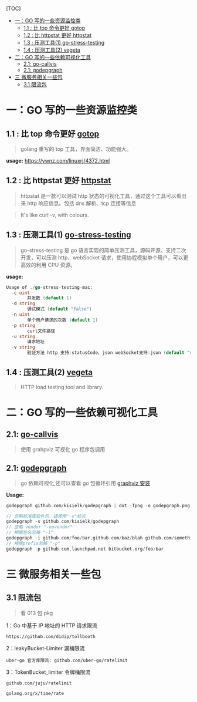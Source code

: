 [TOC]

- [一：GO 写的一些资源监控类](#一go-写的一些资源监控类)
  - [1\.1 : 比 top 命令更好 <a href="https://github\.com/cjbassi/gotop">gotop</a>](#11--比-top-命令更好-gotop)
  - [1\.2 : 比 httpstat 更好 <a href="https://github\.com/davecheney/httpstat">httpstat</a>](#12--比-httpstat-更好-httpstat)
  - [1\.3 : 压测工具(1) <a href="https://github\.com/link1st/go\-stress\-testing">go\-stress\-testing</a>](#13--压测工具1-go-stress-testing)
  - [1\.4 : 压测工具(2) <a href="https://github\.com/tsenart/vegeta">vegeta</a>](#14--压测工具2-vegeta)
- [二：GO 写的一些依赖可视化工具](#二go-写的一些依赖可视化工具)
  - [2\.1: <a href="https://github\.com/ofabry/go\-callvis">go\-callvis</a>](#21-go-callvis)
  - [2\.1: <a href="https://github\.com/kisielk/godepgraph">godepgraph</a>](#21-godepgraph)
- [三 微服务相关一些包](#三-微服务相关一些包)
  - [3\.1 限流包](#31-限流包)

# 一：GO 写的一些资源监控类

## 1.1 : 比 top 命令更好 [gotop](https://github.com/cjbassi/gotop)

> golang 重写的 top 工具，界面简洁、功能强大。

**usage:** https://ywnz.com/linuxrj/4372.html

## 1.2 : 比 httpstat 更好 [httpstat](https://github.com/davecheney/httpstat)

> httpstat 是一款可以测试 http 状态的可视化工具，通过这个工具可以看出来 http 响应信息。包括 dns 解析、tcp 连接等信息

> It's like curl -v, with colours.

## 1.3 : 压测工具(1) [go-stress-testing](https://github.com/link1st/go-stress-testing)

> go-stress-testing 是 go 语言实现的简单压测工具，源码开源、支持二次开发，可以压测 http、webSocket 请求，使用协程模拟单个用户，可以更高效的利用 CPU 资源。

**usage:**

```go
Usage of ./go-stress-testing-mac:
  -c uint
        并发数 (default 1)
  -d string
        调试模式 (default "false")
  -n uint
        单个用户请求的次数 (default 1)
  -p string
        curl文件路径
  -u string
        请求地址
  -v string
        验证方法 http 支持:statusCode、json webSocket支持:json (default "statusCode")
```

## 1.4 : 压测工具(2) [vegeta](https://github.com/tsenart/vegeta)

> HTTP load testing tool and library.

# 二：GO 写的一些依赖可视化工具

## 2.1: [go-callvis](https://github.com/ofabry/go-callvis)

> 使用 grahpviz 可视化 go 程序包调用

## 2.1: [godepgraph](https://github.com/kisielk/godepgraph)

> go 依赖可视化,还可以查看 go 包循环引用
> [graphviz 安装](http://graphviz.org/download/)

**Usage:**

```go
godepgraph github.com/kisielk/godepgraph | dot -Tpng -o godepgraph.png

// 忽略标准库软件包，请使用"-s"标志
godepgraph -s github.com/kisielk/godepgraph
// 忽略 vendor "-novendor"
// 根据包名忽略 "-i"
godepgraph -i github.com/foo/bar,github.com/baz/blah github.com/something/else
// 根据prefix忽略 "-p"
godepgraph -p github.com,launchpad.net bitbucket.org/foo/bar

```

# 三 微服务相关一些包

## 3.1 限流包

> 看 013 包 pkg

1：Go 中基于 IP 地址的 HTTP 请求限流

    https://github.com/didip/tollbooth

2：leakyBucket-Limiter 漏桶限流

    uber-go 官方库限流: github.com/uber-go/ratelimit

3：TokenBucket_limiter 令牌桶限流

    github.com/juju/ratelimit

    golang.org/x/time/rate
